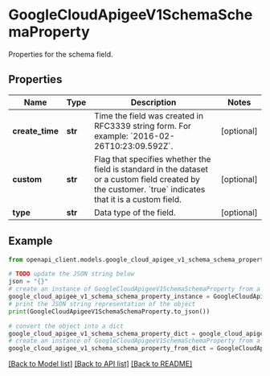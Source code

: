 # GoogleCloudApigeeV1SchemaSchemaProperty

Properties for the schema field.

## Properties

Name | Type | Description | Notes
------------ | ------------- | ------------- | -------------
**create_time** | **str** | Time the field was created in RFC3339 string form. For example: &#x60;2016-02-26T10:23:09.592Z&#x60;. | [optional] 
**custom** | **str** | Flag that specifies whether the field is standard in the dataset or a custom field created by the customer. &#x60;true&#x60; indicates that it is a custom field. | [optional] 
**type** | **str** | Data type of the field. | [optional] 

## Example

```python
from openapi_client.models.google_cloud_apigee_v1_schema_schema_property import GoogleCloudApigeeV1SchemaSchemaProperty

# TODO update the JSON string below
json = "{}"
# create an instance of GoogleCloudApigeeV1SchemaSchemaProperty from a JSON string
google_cloud_apigee_v1_schema_schema_property_instance = GoogleCloudApigeeV1SchemaSchemaProperty.from_json(json)
# print the JSON string representation of the object
print(GoogleCloudApigeeV1SchemaSchemaProperty.to_json())

# convert the object into a dict
google_cloud_apigee_v1_schema_schema_property_dict = google_cloud_apigee_v1_schema_schema_property_instance.to_dict()
# create an instance of GoogleCloudApigeeV1SchemaSchemaProperty from a dict
google_cloud_apigee_v1_schema_schema_property_from_dict = GoogleCloudApigeeV1SchemaSchemaProperty.from_dict(google_cloud_apigee_v1_schema_schema_property_dict)
```
[[Back to Model list]](../README.md#documentation-for-models) [[Back to API list]](../README.md#documentation-for-api-endpoints) [[Back to README]](../README.md)


